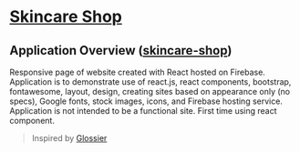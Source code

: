 # [Skincare Shop](https://component-intro.firebaseapp.com)
## Application Overview ([skincare-shop](https://component-intro.firebaseapp.com))

Responsive page of website created with React hosted on Firebase. Application is to demonstrate use of react.js, react components, bootstrap, fontawesome, layout, design, creating sites based on appearance only (no specs), Google fonts, stock images, icons, and Firebase hosting service. Application is not intended to be a functional site. First time using react component.
> Inspired by [Glossier](https://www.glossier.com) 
